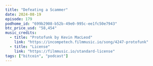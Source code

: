 ```yaml
---
title: "Defeating a Scammer"
date: 2024-08-19
episode: 179
podhome_id: "699b2908-b52b-49e0-995c-ee1fc50e7943"
btc_price_usd: "58,454"
music_credits:
  - title: "Protofunk by Kevin MacLeod"
    link: "https://incompetech.filmmusic.io/song/4247-protofunk"
  - title: "License"
    link: "https://filmmusic.io/standard-license"
tags: ["bitcoin", "podcast"]
---
```

